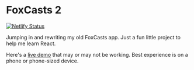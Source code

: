# FoxCasts 2
[![Netlify Status](https://api.netlify.com/api/v1/badges/e3e375a5-494c-44b4-9785-580d3bad1561/deploy-status)](https://app.netlify.com/sites/frosty-williams-c3e7d8/deploys)

Jumping in and rewriting my old FoxCasts app. Just a fun little project to help me learn React.

Here's a [live demo](https://foxcasts.garredow.co) that may or may not be working. Best experience is on a phone or phone-sized device.
